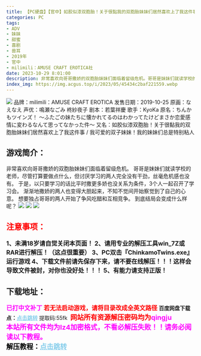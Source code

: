 ```yaml
---
title: 【PC硬盘】【官中】如胶似漆双胞胎！关于很黏我的双胞胎妹妹们居然喜欢上了我这件事／我可爱的双子妹妹！我的妹妹们总是特别粘人
categories: PC
tags:
- ADV
- 妹妹
- 甜蜜
- 喜剧
- 兽耳
- 2019年
- 官中
- milimili：AMUSE CRAFT EROTICA社
date: 2023-10-29 8:01:00
description: 非常喜欢向哥哥撒娇的双胞胎妹妹们面临着留级危机。哥哥是妹妹们就读学校的老师，尽管打算要做点什么，但讨厌学习的两人完全没有干劲，丝毫危机感也没有。于是，以只要学习的话比平时撒更多娇也没关系为条件，3个人一起召开了学习会。渐渐地撒娇的两人也变得大胆起来，不知不觉间开始察觉到了自己的心意。想要独占哥哥的两人开始了争风吃醋和互相竞争。到底结局会变成什么样呢？
index_img: https://img.acgus.top/i/2023/05/45434c2baf221559.webp
---
```

![](https://img.acgus.top/i/2023/05/45434c2baf221559.webp)
品牌：milimili：AMUSE CRAFT EROTICA
发售日期：2019-10-25
原画：なえなえ
声优：鳴瀬なごみ 柊紗夜子
剧本：若葉祥慶
歌手：KyoKa
原名：ちんかもツインズ！ ～ふたごの妹たちに懐かれてるのはわかってたけどまさか恋愛感情に変わるなんて思ってなかった件～
又名：如胶似漆双胞胎！关于很黏我的双胞胎妹妹们居然喜欢上了我这件事 / 我可爱的双子妹妹！我的妹妹们总是特别粘人

## 游戏简介：
非常喜欢向哥哥撒娇的双胞胎妹妹们面临着留级危机。
哥哥是妹妹们就读学校的老师，尽管打算要做点什么，但讨厌学习的两人完全没有干劲，丝毫危机感也没有。
于是，以只要学习的话比平时撒更多娇也没关系为条件，3个人一起召开了学习会。
渐渐地撒娇的两人也变得大胆起来，不知不觉间开始察觉到了自己的心意。
想要独占哥哥的两人开始了争风吃醋和互相竞争。
到底结局会变成什么样呢？
![](https://img.acgus.top/i/2023/05/a812f712a1221616.webp)
![](https://img.acgus.top/i/2023/05/7e0b9c43b0221612.webp)
![](https://img.acgus.top/i/2023/05/93c610cd86221605.webp)



## <font color=#FF0000 >注意事项：</font>
<font size=3><b>1、未满18岁请自觉关闭本页面！
2、请用专业的解压工具win_7Z或RAR进行解压！（这点很重要）
3、PC双击『ChinkamoTwins.exe』运行游戏
4、下载文件前请先保存下来，请不要在线解压！！！这样会导致文件被封，对你也没好处！！！
5、有能力请支持正版！</b></font>

## 下载地址：
<font color=#FF00FF size=3><b>已打中文补丁</b></font>
<font color=#FF0000 size=3>**若无法启动游戏，请将目录改成全英文路径**</font>
<b>百度网盘下载点：</b><a href="https://pan.baidu.com/s/1TIGdh69uAotFVTQBimz8Ug?pwd=55fk" style="color: #87CEEB;"><b>点击跳转</b></a> 提取码:55fk
<a style="padding: 0" href="https://post.qingju.org/AD/"><img style="max-width:100%" src="https://img.acgus.top/i/2024/07/478f689b8021d8d499ab43d21acf137a.gif" alt=""></a>
<b><font color=#FF0000 size=4>网站所有资源解压密码均为</b></font><b><font color=#FF00FF size=4>qingju</font><font color=#FF0000 ></font></b><br><b><font color=#FF00FF size=4>本站所有文件均为lz4加密格式，不看必解压失败！！请务必阅读以下教程。</b></font><br><b><font color=#000 size=4>解压教程：</b><a href="https://post.qingju.org/tutorial/000/" style="color: #87CEEB;"><b>点击跳转</b></a>
